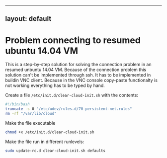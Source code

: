 
---
layout: default
---

# Problem connecting to resumed ubuntu 14.04 VM

This is a step-by-step solution for solving the connection problem in an resumed unbuntu 14.04 VM. Because of the connection problem this solution can't be implemented through ssh. It has to be implemented in buildin VNC client. Because in the VNC console copy-paste functionalty is not working everything has to be typed by hand.


Create a file `/etc/init.d/clear-cloud-init.sh` with the contents:

```bash
#!/bin/bash
truncate -s 0 "/etc/udev/rules.d/70-persistent-net.rules"
rm -rf "/var/lib/cloud"
```
Make the file executable
```bash
chmod +x /etc/init.d/clear-cloud-init.sh
```
Make the file run in different runlevels:

```bash
sudo update-rc.d clear-cloud-init.sh defaults
```
